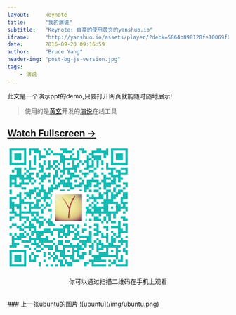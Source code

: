 ```yaml
---
layout:     keynote
title:      "我的演说"
subtitle:   "Keynote: 自豪的使用黄玄的yanshuo.io"
iframe:     "http://yanshuo.io/assets/player/?deck=5864b098128fe10069f6aa49"
date:       2016-09-20 09:16:59
author:     "Bruce Yang"
header-img: "post-bg-js-version.jpg"
tags:
    - 演说
---
```

此文是一个演示ppt的demo,只要打开网页就能随时随地展示!

> 使用的是[黄玄](https://huangxuan.me/about/)开发的[演说](yanshuo.io)在线工具

## [Watch Fullscreen →](/img/我的演说.html)
![你可以通过扫描二维码在手机上观看](/img/演说Test.png)
<p style="text-align:center;">
   你可以通过扫描二维码在手机上观看
</p>

<br>
### 上一张ubuntu的图片
![ubuntu](/img/ubuntu.png)